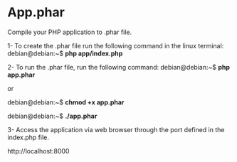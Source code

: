 # App.phar
Compile your PHP application to .phar file.

1- To create the .phar file run the following command in the linux terminal:
debian@debian:~$ **php app/index.php**

2- To run the .phar file, run the following command:
debian@debian:~$ **php app.phar**

or

debian@debian:~$ **chmod +x app.phar**

debian@debian:~$ **./app.phar**

3- Access the application via web browser through the port defined in the index.php file.

http://localhost:8000
